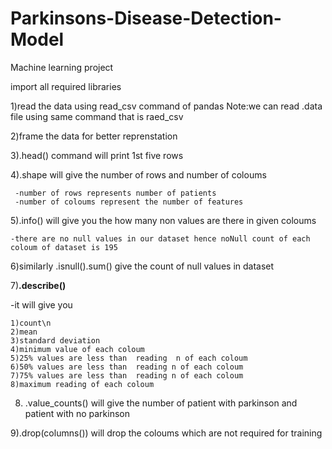 # Parkinsons-Disease-Detection-Model
Machine learning project

import all required libraries 

1)read the data using read_csv command of pandas 
Note:we can read .data file using same command that is raed_csv

2)frame the data for better reprenstation

3).head() command will print 1st five rows  

4).shape will give the number of rows and number of coloums 
    
    
     -number of rows represents number of patients
     -number of coloums represent the number of features 
   
5).info() will give you the how many non values are there in given coloums 
   
   
    -there are no null values in our dataset hence noNull count of each coloum of dataset is 195

6)similarly .isnull().sum()  give the count of null values in dataset

7)**.describe()**
  
  -it will give you 
    
    1)count\n
    2)mean
    3)standard deviation
    4)minimum value of each coloum
    5)25% values are less than  reading  n of each coloum
    6)50% values are less than  reading n of each coloum
    7)75% values are less than  reading n of each coloum
    8)maximum reading of each coloum
    
 
 8) .value_counts() will give the number of patient with parkinson and patient with no parkinson

 9).drop(columns()) will drop the coloums which are not required for training 
    

